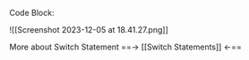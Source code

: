 
Code Block:

![[Screenshot 2023-12-05 at 18.41.27.png]]

More about Switch Statement ==->  [[Switch Statements]]  <-==

    